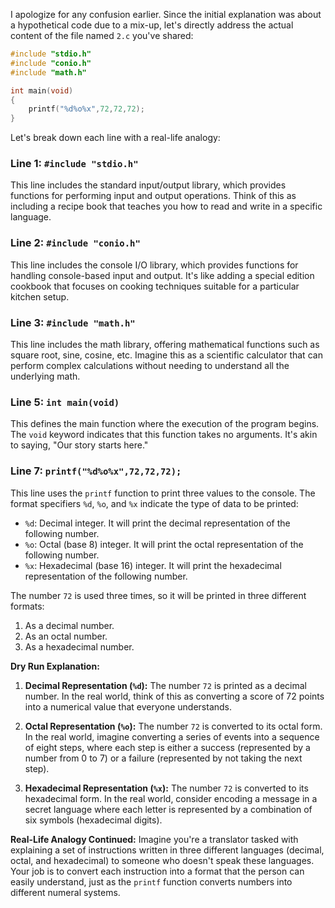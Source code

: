 I apologize for any confusion earlier. Since the initial explanation was about a hypothetical code due to a mix-up, let's directly address the actual content of the file named `2.c` you've shared:

```c
#include "stdio.h"
#include "conio.h"
#include "math.h"

int main(void)
{
    printf("%d%o%x",72,72,72);
}
```

Let's break down each line with a real-life analogy:

### Line 1: `#include "stdio.h"`
This line includes the standard input/output library, which provides functions for performing input and output operations. Think of this as including a recipe book that teaches you how to read and write in a specific language.

### Line 2: `#include "conio.h"`
This line includes the console I/O library, which provides functions for handling console-based input and output. It's like adding a special edition cookbook that focuses on cooking techniques suitable for a particular kitchen setup.

### Line 3: `#include "math.h"`
This line includes the math library, offering mathematical functions such as square root, sine, cosine, etc. Imagine this as a scientific calculator that can perform complex calculations without needing to understand all the underlying math.

### Line 5: `int main(void)`
This defines the main function where the execution of the program begins. The `void` keyword indicates that this function takes no arguments. It's akin to saying, "Our story starts here."

### Line 7: `printf("%d%o%x",72,72,72);`
This line uses the `printf` function to print three values to the console. The format specifiers `%d`, `%o`, and `%x` indicate the type of data to be printed:

- `%d`: Decimal integer. It will print the decimal representation of the following number.
- `%o`: Octal (base 8) integer. It will print the octal representation of the following number.
- `%x`: Hexadecimal (base 16) integer. It will print the hexadecimal representation of the following number.

The number `72` is used three times, so it will be printed in three different formats:

1. As a decimal number.
2. As an octal number.
3. As a hexadecimal number.

**Dry Run Explanation:**

1. **Decimal Representation (`%d`):** The number `72` is printed as a decimal number. In the real world, think of this as converting a score of 72 points into a numerical value that everyone understands.

2. **Octal Representation (`%o`):** The number `72` is converted to its octal form. In the real world, imagine converting a series of events into a sequence of eight steps, where each step is either a success (represented by a number from 0 to 7) or a failure (represented by not taking the next step).

3. **Hexadecimal Representation (`%x`):** The number `72` is converted to its hexadecimal form. In the real world, consider encoding a message in a secret language where each letter is represented by a combination of six symbols (hexadecimal digits).

**Real-Life Analogy Continued:** Imagine you're a translator tasked with explaining a set of instructions written in three different languages (decimal, octal, and hexadecimal) to someone who doesn't speak these languages. Your job is to convert each instruction into a format that the person can easily understand, just as the `printf` function converts numbers into different numeral systems.